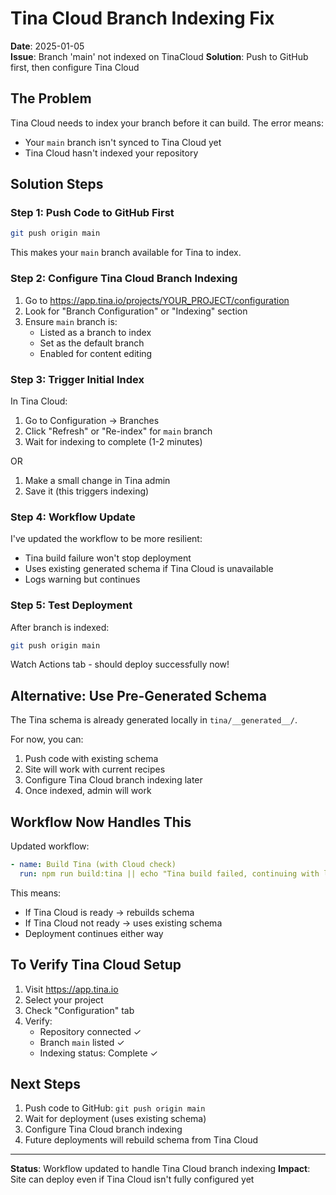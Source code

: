 # Tina Cloud Branch Indexing Fix

**Date**: 2025-01-05  
**Issue**: Branch 'main' not indexed on TinaCloud
**Solution**: Push to GitHub first, then configure Tina Cloud

## The Problem

Tina Cloud needs to index your branch before it can build. The error means:
- Your `main` branch isn't synced to Tina Cloud yet
- Tina Cloud hasn't indexed your repository

## Solution Steps

### Step 1: Push Code to GitHub First
```bash
git push origin main
```

This makes your `main` branch available for Tina to index.

### Step 2: Configure Tina Cloud Branch Indexing

1. Go to https://app.tina.io/projects/YOUR_PROJECT/configuration
2. Look for "Branch Configuration" or "Indexing" section
3. Ensure `main` branch is:
   - Listed as a branch to index
   - Set as the default branch
   - Enabled for content editing

### Step 3: Trigger Initial Index

In Tina Cloud:
1. Go to Configuration → Branches
2. Click "Refresh" or "Re-index" for `main` branch
3. Wait for indexing to complete (1-2 minutes)

OR

1. Make a small change in Tina admin
2. Save it (this triggers indexing)

### Step 4: Workflow Update

I've updated the workflow to be more resilient:
- Tina build failure won't stop deployment
- Uses existing generated schema if Tina Cloud is unavailable
- Logs warning but continues

### Step 5: Test Deployment

After branch is indexed:
```bash
git push origin main
```

Watch Actions tab - should deploy successfully now!

## Alternative: Use Pre-Generated Schema

The Tina schema is already generated locally in `tina/__generated__/`.

For now, you can:
1. Push code with existing schema
2. Site will work with current recipes
3. Configure Tina Cloud branch indexing later
4. Once indexed, admin will work

## Workflow Now Handles This

Updated workflow:
```yaml
- name: Build Tina (with Cloud check)
  run: npm run build:tina || echo "Tina build failed, continuing with local schema"
```

This means:
- If Tina Cloud is ready → rebuilds schema
- If Tina Cloud not ready → uses existing schema
- Deployment continues either way

## To Verify Tina Cloud Setup

1. Visit https://app.tina.io
2. Select your project
3. Check "Configuration" tab
4. Verify:
   - Repository connected ✓
   - Branch `main` listed ✓
   - Indexing status: Complete ✓

## Next Steps

1. Push code to GitHub: `git push origin main`
2. Wait for deployment (uses existing schema)
3. Configure Tina Cloud branch indexing
4. Future deployments will rebuild schema from Tina Cloud

---

**Status**: Workflow updated to handle Tina Cloud branch indexing
**Impact**: Site can deploy even if Tina Cloud isn't fully configured yet
